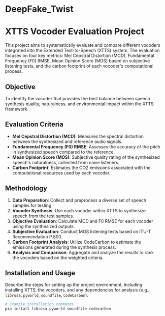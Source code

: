 # DeepFake_Twist

# XTTS Vocoder Evaluation Project

This project aims to systematically evaluate and compare different vocoders integrated into the Extended Text-to-Speech (XTTS) system. The evaluation focuses on four key metrics: Mel Cepstral Distortion (MCD), Fundamental Frequency (F0) RMSE, Mean Opinion Score (MOS) based on subjective listening tests, and the carbon footprint of each vocoder's computational process.

## Objective

To identify the vocoder that provides the best balance between speech synthesis quality, naturalness, and environmental impact within the XTTS framework.

## Evaluation Criteria

- **Mel Cepstral Distortion (MCD)**: Measures the spectral distortion between the synthesized and reference audio signals.
- **Fundamental Frequency (F0) RMSE**: Assesses the accuracy of the pitch in synthesized speech compared to the reference.
- **Mean Opinion Score (MOS)**: Subjective quality rating of the synthesized speech's naturalness, collected from naïve listeners.
- **Carbon Footprint**: Estimates the CO2 emissions associated with the computational resources used by each vocoder.

## Methodology

1. **Data Preparation**: Collect and preprocess a diverse set of speech samples for testing.
2. **Vocoder Synthesis**: Use each vocoder within XTTS to synthesize speech from the test samples.
3. **Objective Evaluation**: Calculate MCD and F0 RMSE for each vocoder using the synthesized outputs.
4. **Subjective Evaluation**: Conduct MOS listening tests based on ITU-T Recommendation P.800.
5. **Carbon Footprint Analysis**: Utilize CodeCarbon to estimate the emissions generated during the synthesis process.
6. **Analysis and Comparison**: Aggregate and analyze the results to rank the vocoders based on the weighted criteria.

## Installation and Usage

Describe the steps for setting up the project environment, including installing XTTS, the vocoders, and any dependencies for analysis (e.g., `librosa`, `pyworld`, `soundfile`, `CodeCarbon`).

```bash
# Example installation commands
pip install librosa pyworld soundfile codecarbon
